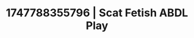 ---
categories:
- Skin worship
- Obedience kink
- Virtual lover intimacy
- Dark fantasy erotica
- Hidden desires
image: /assets/images/1747788355796.jpg
layout: post
seo:
  description: Featured content with artistic ABDL Play, Scat Fetish. HD images available.
  keywords: ABDL Play, Scat Fetish
  og_image: /assets/images/1747788355796.jpg
  schema_type: VisualArtwork
tags:
- ABDL Play
- '#1747788355796'
- Scat Fetish
title: 1747788355796 | Scat Fetish ABDL Play
---